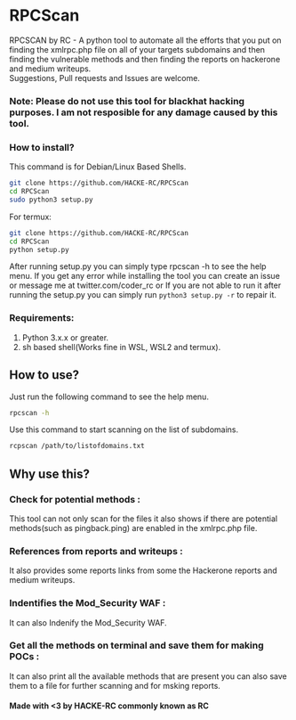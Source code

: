 # RPCScan
RPCSCAN by RC - A python tool to automate all the efforts that you put on finding the xmlrpc.php file on all of your targets subdomains and then finding the vulnerable methods and then finding the reports on hackerone and medium writeups.
<br>Suggestions, Pull requests and Issues are welcome.

### Note: Please do not use this tool for blackhat hacking purposes. I am not resposible for any damage caused by this tool.

### How to install?
This command is for Debian/Linux Based Shells.
```bash
git clone https://github.com/HACKE-RC/RPCScan
cd RPCScan
sudo python3 setup.py
```
For termux:
```bash
git clone https://github.com/HACKE-RC/RPCScan
cd RPCScan
python setup.py
```
After running setup.py you can simply type rpcscan -h to see the help menu.
If you get any error while installing the tool you can create an issue or message me at twitter.com/coder_rc or If you are not able to run it after running the setup.py you can simply run ```python3 setup.py -r``` to repair it.

### Requirements:
1. Python 3.x.x or greater.
2. sh based shell(Works fine in WSL, WSL2 and termux).

## How to use?
Just run the following command to see the help menu.
```bash
rpcscan -h
```
Use this command to start scanning on the list of subdomains.
```bash
rcpscan /path/to/listofdomains.txt
```

## Why use this?
### Check for potential methods :
This tool can not only scan for the files it also shows if there are potential methods(such as pingback.ping) are enabled in the xmlrpc.php file.
### References from reports and writeups :
It also provides some reports links from some the Hackerone reports and medium writeups.
### Indentifies the Mod_Security WAF :
It can also Indenify the Mod_Security WAF.
### Get all the methods on terminal and save them for making POCs :
It can also print all the available methods that are present you can also save them to a file for further scanning and for msking reports.

#### Made with <3 by HACKE-RC commonly known as RC
